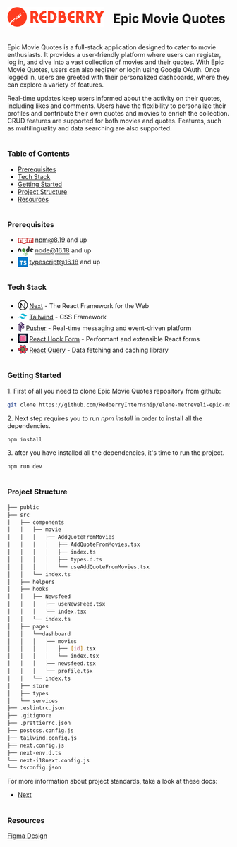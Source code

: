 <div style="display:flex; align-items: center">
  <img src="public/readme/assets/logo-redberry.png" alt="logo" width="220" style="margin-right: 20px" />
  <h1 style="position:relative; top: -6px" >Epic Movie Quotes</h1>
</div>

Epic Movie Quotes is a full-stack application designed to cater to movie enthusiasts. It provides a user-friendly platform where users can register, log in, and dive into a vast collection of movies and their quotes. With Epic Movie Quotes, users can also register or login using Google OAuth. Once logged in, users are greeted with their personalized dashboards, where they can explore a variety of features.

Real-time updates keep users informed about the activity on their quotes, including likes and comments. Users have the flexibility to personalize their profiles and contribute their own quotes and movies to enrich the collection. CRUD features are supported for both movies and quotes. Features, such as multilinguality and data searching are also supported.

#

### Table of Contents

- [Prerequisites](#prerequisites)
- [Tech Stack](#tech-stack)
- [Getting Started](#getting-started)
- [Project Structure](#project-structure)
- [Resources](#resources)

#

### Prerequisites

- <img src="public/readme/assets/npm.png" width="35" style="position: relative; top: 4px" /> npm@8.19 and up
- <img src="public/readme/assets/node.png" width="35" style="position: relative; top: 6px" /> node@16.18 and up
- <img src="public/readme/assets/typescript.png" width="22" style="position: relative; top: 6px" /> typescript@16.18 and up

#

### Tech Stack

- <img src="public/readme/assets/next.png" height="22" style="position: relative; top: 4px" /> [Next](https://nextjs.org/) - The React Framework for the Web
- <img src="public/readme/assets/tailwind.png" height="22" style="position: relative; top: 4px" /> [Tailwind](https://tailwindui.com/) - CSS Framework
- <img src="public/readme/assets/pusher.png" height="22" style="position: relative; top: 4px" /> [Pusher](https://pusher.com/) - Real-time messaging and event-driven platform
- <img src="public/readme/assets/react-hook-form.png" height="22" style="position: relative; top: 4px" /> [React Hook Form](https://react-hook-form.com/) - Performant and extensible React forms
- <img src="public/readme/assets/react-query.png" height="22" style="position: relative; top: 4px" /> [React Query](https://react-hook-form.com/) - Data fetching and caching library

#

### Getting Started

1\. First of all you need to clone Epic Movie Quotes repository from github:

```sh
git clone https://github.com/RedberryInternship/elene-metreveli-epic-movie-quotes-front
```

2\. Next step requires you to run _npm install_ in order to install all the dependencies.

```sh
npm install
```

3\. after you have installed all the dependencies, it's time to run the project.

```sh
npm run dev
```

#

### Project Structure

```bash
├── public
├── src
│   ├── components
│   │   ├── movie
│   │   │   ├── AddQuoteFromMovies
│   │   │   │   ├── AddQuoteFromMovies.tsx
│   │   │   │   ├── index.ts
│   │   │   │   ├── types.d.ts
│   │   │   │   └── useAddQuoteFromMovies.tsx
│   │   └── index.ts
│   ├── helpers
│   ├── hooks
│   │   ├── Newsfeed
│   │   │   ├── useNewsFeed.tsx
│   │   │   └── index.tsx
│   │   └── index.ts
│   ├── pages
│   │   └──dashboard
│   │   │   ├── movies
│   │   │   │   ├── [id].tsx
│   │   │   │   └── index.tsx
│   │   │   ├── newsfeed.tsx
│   │   │   └── profile.tsx
│   │   └── index.ts
│   ├── store
│   ├── types
│   └── services
├── .eslintrc.json
├── .gitignore
├── .prettierrc.json
├── postcss.config.js
├── tailwind.config.js
├── next.config.js
├── next-env.d.ts
└── next-i18next.config.js
└── tsconfig.json
```

For more information about project standards, take a look at these docs:

- [Next](https://nextjs.org/docs)

#

### Resources

[Figma Design](https://www.figma.com/file/5uMXCg3itJwpzh9cVIK3hA/Movie-Quotes-Bootcamp-assignment?type=design&node-id=0-1&mode=design&t=c5A843fLo1dWnBRi-0)
